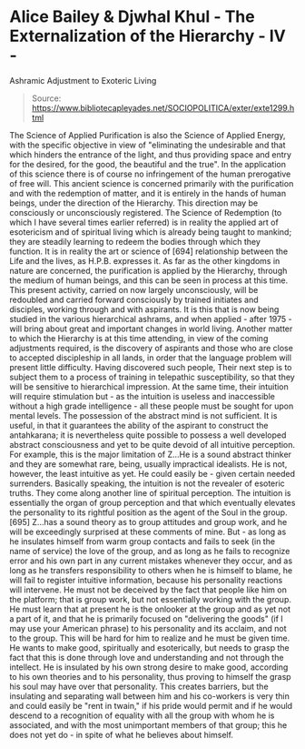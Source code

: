 # Alice Bailey & Djwhal Khul - The Externalization of the Hierarchy - IV -
Ashramic Adjustment to Exoteric Living

> Source: https://www.bibliotecapleyades.net/SOCIOPOLITICA/exter/exte1299.html

The Science of Applied Purification is also the Science of Applied Energy, with the specific objective in view of "eliminating the undesirable and that which hinders the entrance of the light, and thus providing space and entry for the desired, for the good, the beautiful and the true". In the application of this science there is of course no infringement of the human prerogative of free will. This ancient science is concerned primarily with the purification and with the redemption of matter, and it is entirely in the hands of human beings, under the direction of the Hierarchy. This direction may be consciously or unconsciously registered. The Science of Redemption (to which I have several times earlier referred) is in reality the applied art of esotericism and of spiritual living which is already being taught to mankind; they are steadily learning to redeem the bodies through which they function. It is in reality the art or science of [694] relationship between the Life and the lives, as H.P.B. expresses it.
As far as the other kingdoms in nature are concerned, the purification is applied by the Hierarchy, through the medium of human beings, and this can be seen in process at this time. This present activity, carried on now largely unconsciously, will be redoubled and carried forward consciously by trained initiates and disciples, working through and with aspirants. It is this that is now being studied in the various hierarchical ashrams, and when applied - after 1975 - will bring about great and important changes in world living.
Another matter to which the Hierarchy is at this time attending, in view of the coming adjustments required, is the discovery of aspirants and those who are close to accepted discipleship in all lands, in order that the language problem will present little difficulty. Having discovered such people, Their next step is to subject them to a process of training in telepathic susceptibility, so that they will be sensitive to hierarchical impression. At the same time, their intuition will require stimulation but - as the intuition is useless and inaccessible without a high grade intelligence - all these people must be sought for upon mental levels. The possession of the abstract mind is not sufficient. It is useful, in that it guarantees the ability of the aspirant to construct the antahkarana; it is nevertheless quite possible to possess a well developed abstract consciousness and yet to be quite devoid of all intuitive perception.
For example, this is the major limitation of Z...He is a sound abstract thinker and they are somewhat rare, being, usually impractical idealists. He is not, however, the least intuitive as yet. He could easily be - given certain needed surrenders.
Basically speaking, the intuition is not the revealer of esoteric truths. They come along another line of spiritual perception. The intuition is essentially the organ of group perception and that which eventually elevates the personality to its rightful position as the agent of the Soul in the group. [695] Z...has a sound theory as to group attitudes and group work, and he will be exceedingly surprised at these comments of mine. But - as long as he insulates himself from warm group contacts and fails to seek (in the name of service) the love of the group, and as long as he fails to recognize error and his own part in any current mistakes whenever they occur, and as long as he transfers responsibility to others when he is himself to blame, he will fail to register intuitive information, because his personality reactions will intervene. He must not be deceived by the fact that people like him on the platform; that is group work, but not essentially working with the group. He must learn that at present he is the onlooker at the group and as yet not a part of it, and that he is primarily focused on "delivering the goods" (if I may use your American phrase) to his personality and its acclaim, and not to the group. This will be hard for him to realize and he must be given time. He wants to make good, spiritually and esoterically, but needs to grasp the fact that this is done through love and understanding and not through the intellect. He is insulated by his own strong desire to make good, according to his own theories and to his personality, thus proving to himself the grasp his soul may have over that personality. This creates barriers, but the insulating and separating wall between him and his co-workers is very thin and could easily be "rent in twain," if his pride would permit and if he would descend to a recognition of equality with all the group with whom he is associated, and with the most unimportant members of that group; this he does not yet do - in spite of what he believes about himself.
